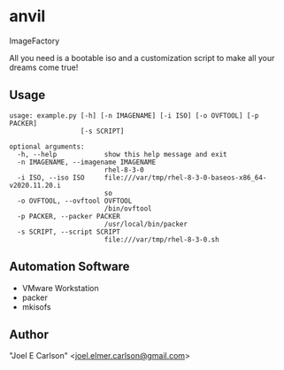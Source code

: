 # anvil
ImageFactory

All you need is a bootable iso and a customization script to make
all your dreams come true!

## Usage

```
usage: example.py [-h] [-n IMAGENAME] [-i ISO] [-o OVFTOOL] [-p PACKER]
                  [-s SCRIPT]

optional arguments:
  -h, --help            show this help message and exit
  -n IMAGENAME, --imagename IMAGENAME
                        rhel-8-3-0
  -i ISO, --iso ISO     file:///var/tmp/rhel-8-3-0-baseos-x86_64-v2020.11.20.i
                        so
  -o OVFTOOL, --ovftool OVFTOOL
                        /bin/ovftool
  -p PACKER, --packer PACKER
                        /usr/local/bin/packer
  -s SCRIPT, --script SCRIPT
                        file:///var/tmp/rhel-8-3-0.sh
```

## Automation Software

- VMware Workstation
- packer
- mkisofs

## Author

"Joel E Carlson" &lt;joel.elmer.carlson@gmail.com&gt;
